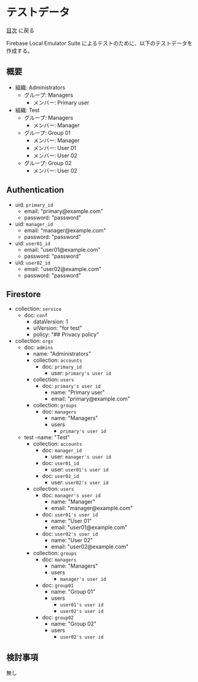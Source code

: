 # テストデータ

[目次](index.md) に戻る

Firebase Local Emulator Suite によるテストのために、以下のテストデータを作成する。

## 概要

- 組織: Administrators
    - グループ: Managers
        - メンバー: Primary user
- 組織: Test
    - グループ: Managers
        - メンバー: Manager
    - グループ: Group 01
        - メンバー: Manager
        - メンバー: User 01
        - メンバー: User 02
    - グループ: Group 02
        - メンバー: User 02

## Authentication

- uid: `primary_id`
    - email: "primary\@example.com"
    - password: "password"
- uid: `manager_id`
    - email: "manager\@example.com"
    - password: "password"
- uid: `user01_id`
    - email: "user01\@example.com"
    - password: "password"
- uid: `user02_id`
    - email: "user02\@example.com"
    - password: "password"

## Firestore

- collection: `service`
    - doc: `conf`
        - dataVersion: 1
        - uiVersion: "for test"
        - policy: "## Privacy policy"
- collection: `orgs`
    - doc: `admins`
        - name: "Administrators"
        - collection: `accounts`
            - doc: `primary_id`
                - user: `primary's user id`
        - collection: `users`
            - doc: `primary's user id`
                - name: "Primary user"
                - email: "primary\@example.com"
        - collection: `groups`
            - doc: `managers`
                - name: "Managers"
                - users
                    - `primary's user id`
    - test
        -name: "Test"
        - collection: `accounts`
            - doc: `manager_id`
                - user: `manager's user id`
            - doc: `user01_id`
                - user: `user01's user id`
            - doc: `user02_id`
                - user: `user02's user id`
        - collection: `users`
            - doc: `manager's user id`
                - name: "Manager"
                - email: "manager\@example.com"
            - doc: `user01's user id`
                - name: "User 01"
                - email: "user01\@example.com"
            - doc: `user02's user id`
                - name: "User 02"
                - email: "user02\@example.com"
        - collection: `groups`
            - doc: `managers`
                - name: "Managers"
                - users
                    - `manager's user id`
            - doc: `group01`
                - name: "Group 01"
                - users
                    - `user01's user id`
                    - `user02's user id`
            - doc: `group02`
                - name: "Group 02"
                - users
                    - `user02's user id`

## 検討事項

無し
